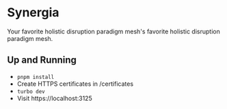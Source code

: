 # Synergia

Your favorite holistic disruption paradigm mesh's favorite holistic disruption paradigm mesh.

## Up and Running

- `pnpm install`
- Create HTTPS certificates in /certificates
- `turbo dev`
- Visit https://localhost:3125
